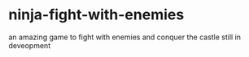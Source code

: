 # ninja-fight-with-enemies
an amazing game to fight with enemies and conquer the castle
still in deveopment
